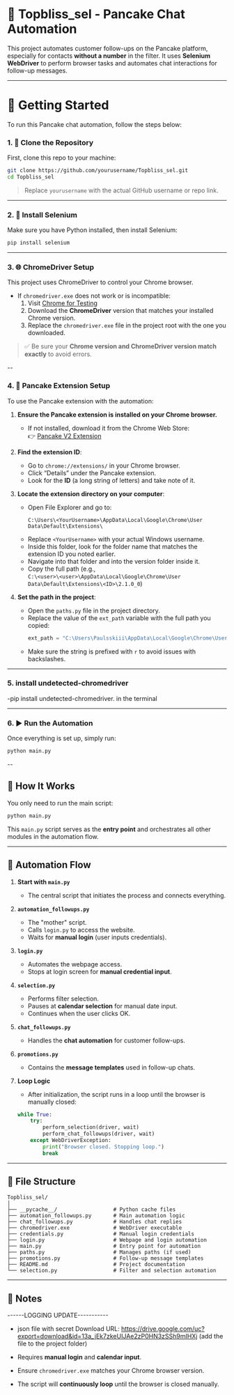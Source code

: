 # 🥞 Topbliss_sel - Pancake Chat Automation

This project automates customer follow-ups on the Pancake platform, especially for contacts **without a number** in the filter. It uses **Selenium WebDriver** to perform browser tasks and automates chat interactions for follow-up messages.

---

# 🚀 Getting Started

To run this Pancake chat automation, follow the steps below:

### 1. 🧾 Clone the Repository

First, clone this repo to your machine:

```bash
git clone https://github.com/yourusername/Topbliss_sel.git
cd Topbliss_sel
```

> Replace `yourusername` with the actual GitHub username or repo link.

---

### 2. 🐍 Install Selenium

Make sure you have Python installed, then install Selenium:

```bash
pip install selenium
```

---

### 3. 🌐 ChromeDriver Setup

This project uses ChromeDriver to control your Chrome browser.

- If `chromedriver.exe` does not work or is incompatible:
  1. Visit [Chrome for Testing](https://googlechromelabs.github.io/chrome-for-testing/)
  2. Download the **ChromeDriver** version that matches your installed Chrome version.
  3. Replace the `chromedriver.exe` file in the project root with the one you downloaded.

> ✅ Be sure your **Chrome version and ChromeDriver version match exactly** to avoid errors.


--

### 4. 🥞 Pancake Extension Setup

To use the Pancake extension with the automation:

1. **Ensure the Pancake extension is installed on your Chrome browser.**  
   - If not installed, download it from the Chrome Web Store:  
     👉 [Pancake V2 Extension](https://chromewebstore.google.com/detail/pancake-v2/oehooocookcnclgniepdgaiankfifmmn?hl=en)

2. **Find the extension ID**:
   - Go to `chrome://extensions/` in your Chrome browser.
   - Click “Details” under the Pancake extension.
   - Look for the **ID** (a long string of letters) and take note of it.

3. **Locate the extension directory on your computer**:
   - Open File Explorer and go to:  
     ```
     C:\Users\<YourUsername>\AppData\Local\Google\Chrome\User Data\Default\Extensions\
     ```
   - Replace `<YourUsername>` with your actual Windows username.
   - Inside this folder, look for the folder name that matches the extension ID you noted earlier.
   - Navigate into that folder and into the version folder inside it.
   - Copy the full path (e.g.,  
     `C:\<user>\<user>\AppData\Local\Google\Chrome\User Data\Default\Extensions\<ID>\2.1.0_0`)

4. **Set the path in the project**:
   - Open the `paths.py` file in the project directory.
   - Replace the value of the `ext_path` variable with the full path you copied:
     ```python
     ext_path = "C:\Users\Paulsskiii\AppData\Local\Google\Chrome\User Data\Default\Extensions\oehooocookcnclgniepdgaiankfifmmn\2.1.0_0"
     ```
   - Make sure the string is prefixed with `r` to avoid issues with backslashes.


   
---

### 5. install undetected-chromedriver

   -pip install undetected-chromedriver. in the terminal


---

### 6. ▶️ Run the Automation

Once everything is set up, simply run:

```bash
python main.py
```

--

## 🔧 How It Works

You only need to run the main script:

```bash
python main.py
```

This `main.py` script serves as the **entry point** and orchestrates all other modules in the automation flow.

---

## 📜 Automation Flow

1. **Start with `main.py`**  
   - The central script that initiates the process and connects everything.

2. **`automation_followups.py`**  
   - The "mother" script.
   - Calls `login.py` to access the website.
   - Waits for **manual login** (user inputs credentials).

3. **`login.py`**  
   - Automates the webpage access.
   - Stops at login screen for **manual credential input**.

4. **`selection.py`**  
   - Performs filter selection.
   - Pauses at **calendar selection** for manual date input.
   - Continues when the user clicks OK.

5. **`chat_followups.py`**  
   - Handles the **chat automation** for customer follow-ups.

6. **`promotions.py`**  
   - Contains the **message templates** used in follow-up chats.

7. **Loop Logic**  
   - After initialization, the script runs in a loop until the browser is manually closed:

   ```python
   while True:
       try:
           perform_selection(driver, wait)
           perform_chat_followups(driver, wait)
       except WebDriverException:
           print("Browser closed. Stopping loop.")
           break
   ```

---

## 📁 File Structure

```
Topbliss_sel/
│
├── __pycache__/                  # Python cache files
├── automation_followups.py       # Main automation logic
├── chat_followups.py             # Handles chat replies
├── chromedriver.exe              # WebDriver executable
├── credentials.py                # Manual login credentials
├── login.py                      # Webpage and login automation
├── main.py                       # Entry point for automation
├── paths.py                      # Manages paths (if used)
├── promotions.py                 # Follow-up message templates
├── README.md                     # Project documentation
└── selection.py                  # Filter and selection automation
```

---

## 📌 Notes
------LOGGING UPDATE-----------
- json file with secret Download URL: https://drive.google.com/uc?export=download&id=13a_jEk7zkeUIJAe2zP0HN3zSSh9mIHXj
(add the file to the project folder)

- Requires **manual login** and **calendar input**.
- Ensure `chromedriver.exe` matches your Chrome browser version.
- The script will **continuously loop** until the browser is closed manually.
